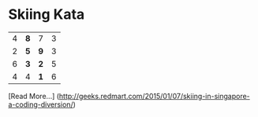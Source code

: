 # Skiing Kata

|||||
|---|---|---|---|
| 4 | **8** | 7 | 3 |
| 2 | **5** | **9** | 3 |
| 6 | **3** | **2** | 5 |
| 4 | 4 | **1** | 6 |


[Read More...] (http://geeks.redmart.com/2015/01/07/skiing-in-singapore-a-coding-diversion/)

